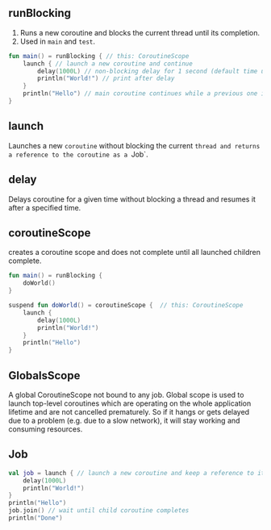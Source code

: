 ## runBlocking
1. Runs a new coroutine and blocks the current thread until its completion.
2. Used in `main` and `test`.
```kotlin
fun main() = runBlocking { // this: CoroutineScope
    launch { // launch a new coroutine and continue
        delay(1000L) // non-blocking delay for 1 second (default time unit is ms)
        println("World!") // print after delay
    }
    println("Hello") // main coroutine continues while a previous one is delayed
}
```

## launch
Launches a new `coroutine` without blocking the current `thread and returns a reference to the coroutine as a `Job`.

## delay
Delays coroutine for a given time without blocking a thread and resumes it after a specified time.

## coroutineScope
creates a coroutine scope and does not complete until all launched children complete.
```kotlin
fun main() = runBlocking {
    doWorld()
}

suspend fun doWorld() = coroutineScope {  // this: CoroutineScope
    launch {
        delay(1000L)
        println("World!")
    }
    println("Hello")
}
```

## GlobalsScope
A global CoroutineScope not bound to any job. Global scope is used to launch top-level coroutines which are operating on the whole application lifetime and are not cancelled prematurely.
So if it hangs or gets delayed due to a problem (e.g. due to a slow network), it will stay working and consuming resources.
## Job
```kotlin
val job = launch { // launch a new coroutine and keep a reference to its Job
    delay(1000L)
    println("World!")
}
println("Hello")
job.join() // wait until child coroutine completes
println("Done")
```
